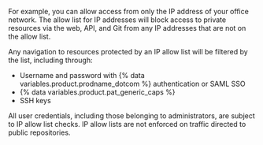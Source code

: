 For example, you can allow access from only the IP address of your office network. The allow list for IP addresses will block access to private resources via the web, API, and Git from any IP addresses that are not on the allow list.

Any navigation to resources protected by an IP allow list will be filtered by the list, including through:

* Username and password with {% data variables.product.prodname_dotcom %} authentication or SAML SSO
* {% data variables.product.pat_generic_caps %}
* SSH keys

All user credentials, including those belonging to administrators, are subject to IP allow list checks. IP allow lists are not enforced on traffic directed to public repositories.